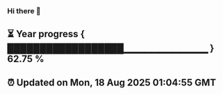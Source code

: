 ### Hi there 👋
⏳ Year progress { ██████████████████▁▁▁▁▁▁▁▁▁▁▁▁ } 62.75 %
---
⏰ Updated on Mon, 18 Aug 2025 01:04:55 GMT
---
